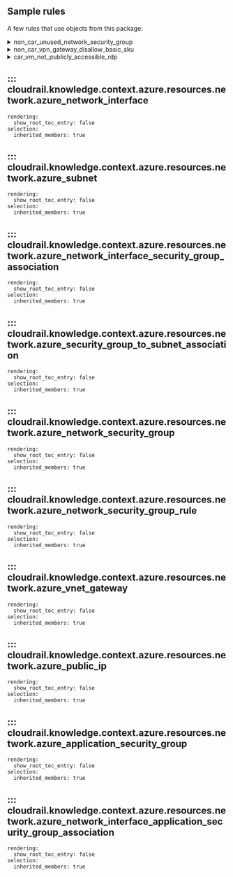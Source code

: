 ## Sample rules
A few rules that use objects from this package:

<details>
<summary>non_car_unused_network_security_group</summary>

```python
--8<--
cloudrail/knowledge/rules/azure/non_context_aware/unused_network_security_group_rule.py
--8<--
```
</details>

<details>
<summary>non_car_vpn_gateway_disallow_basic_sku</summary>

```python
--8<--
cloudrail/knowledge/rules/azure/non_context_aware/vpn_gateway_disallow_basic_sku_rule.py
--8<--
```
</details>

<details>
<summary>car_vm_not_publicly_accessible_rdp</summary>

```python
--8<--
cloudrail/knowledge/rules/azure/context_aware/not_publicly_accessible_rule.py
--8<--
```
</details>

## ::: cloudrail.knowledge.context.azure.resources.network.azure_network_interface
    rendering:
      show_root_toc_entry: false
    selection:
      inherited_members: true

## ::: cloudrail.knowledge.context.azure.resources.network.azure_subnet
    rendering:
      show_root_toc_entry: false
    selection:
      inherited_members: true

## ::: cloudrail.knowledge.context.azure.resources.network.azure_network_interface_security_group_association
    rendering:
      show_root_toc_entry: false
    selection:
      inherited_members: true

## ::: cloudrail.knowledge.context.azure.resources.network.azure_security_group_to_subnet_association
    rendering:
      show_root_toc_entry: false
    selection:
      inherited_members: true

## ::: cloudrail.knowledge.context.azure.resources.network.azure_network_security_group
    rendering:
      show_root_toc_entry: false
    selection:
      inherited_members: true

## ::: cloudrail.knowledge.context.azure.resources.network.azure_network_security_group_rule
    rendering:
      show_root_toc_entry: false
    selection:
      inherited_members: true

## ::: cloudrail.knowledge.context.azure.resources.network.azure_vnet_gateway
    rendering:
      show_root_toc_entry: false
    selection:
      inherited_members: true

## ::: cloudrail.knowledge.context.azure.resources.network.azure_public_ip
    rendering:
      show_root_toc_entry: false
    selection:
      inherited_members: true

## ::: cloudrail.knowledge.context.azure.resources.network.azure_application_security_group
    rendering:
      show_root_toc_entry: false
    selection:
      inherited_members: true

## ::: cloudrail.knowledge.context.azure.resources.network.azure_network_interface_application_security_group_association
    rendering:
      show_root_toc_entry: false
    selection:
      inherited_members: true